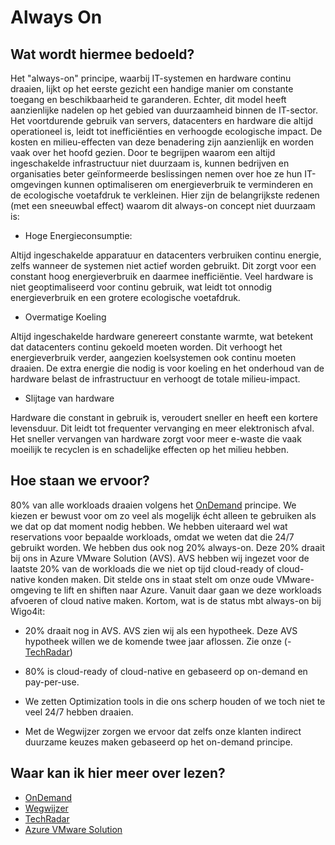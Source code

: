 # Always On

## Wat wordt hiermee bedoeld?
Het "always-on" principe, waarbij IT-systemen en hardware continu draaien, lijkt op het eerste gezicht een handige manier om constante toegang en beschikbaarheid te garanderen. Echter, dit model heeft aanzienlijke nadelen op het gebied van duurzaamheid binnen de IT-sector. Het voortdurende gebruik van servers, datacenters en hardware die altijd operationeel is, leidt tot inefficiënties en verhoogde ecologische impact. De kosten en milieu-effecten van deze benadering zijn aanzienlijk en worden vaak over het hoofd gezien. Door te begrijpen waarom een altijd ingeschakelde infrastructuur niet duurzaam is, kunnen bedrijven en organisaties beter geïnformeerde beslissingen nemen over hoe ze hun IT-omgevingen kunnen optimaliseren om energieverbruik te verminderen en de ecologische voetafdruk te verkleinen. Hier zijn de belangrijkste redenen (met een sneeuwbal effect) waarom dit always-on concept niet duurzaam is:

- Hoge Energieconsumptie:

Altijd ingeschakelde apparatuur en datacenters verbruiken continu energie, zelfs wanneer de systemen niet actief worden gebruikt. Dit zorgt voor een constant hoog energieverbruik en daarmee inefficiëntie. Veel hardware is niet geoptimaliseerd voor continu gebruik, wat leidt tot onnodig energieverbruik en een grotere ecologische voetafdruk.

- Overmatige Koeling

Altijd ingeschakelde hardware genereert constante warmte, wat betekent dat datacenters continu gekoeld moeten worden. Dit verhoogt het energieverbruik verder, aangezien koelsystemen ook continu moeten draaien. De extra energie die nodig is voor koeling en het onderhoud van de hardware belast de infrastructuur en verhoogt de totale milieu-impact.

- Slijtage van hardware

Hardware die constant in gebruik is, veroudert sneller en heeft een kortere levensduur. Dit leidt tot frequenter vervanging en meer elektronisch afval. Het sneller vervangen van hardware zorgt voor meer e-waste die vaak moeilijk te recyclen is en schadelijke effecten op het milieu hebben.

## Hoe staan we ervoor?
80% van alle workloads draaien volgens het [OnDemand](wiki.html?page=onDemand) principe. We kiezen er bewust voor om zo veel als mogelijk écht alleen te gebruiken als we dat op dat moment nodig hebben. We hebben uiteraard wel wat reservations voor bepaalde workloads, omdat we weten dat die 24/7 gebruikt worden.
We hebben dus ook nog 20% always-on. Deze 20% draait bij ons in Azure VMware Solution (AVS). AVS hebben wij ingezet voor de laatste 20% van de workloads die we niet op tijd cloud-ready of cloud-native konden maken. Dit stelde ons in staat stelt om onze oude VMware-omgeving te lift en shiften naar Azure. Vanuit daar gaan we deze workloads afvoeren of cloud native maken. Kortom, wat is de status mbt always-on bij Wigo4it:

- 20% draait nog in AVS. AVS zien wij als een hypotheek. Deze AVS hypotheek willen we de komende twee jaar aflossen. Zie onze (- <a href="https://techradar.wigo4it.nl">TechRadar</a>)

- 80% is cloud-ready of cloud-native en gebaseerd op on-demand en pay-per-use.

- We zetten Optimization tools in die ons scherp houden of we toch niet te veel 24/7 hebben draaien.

- Met de Wegwijzer zorgen we ervoor dat zelfs onze klanten indirect duurzame keuzes maken gebaseerd op het on-demand principe.

## Waar kan ik hier meer over lezen?

- [OnDemand](wiki.html?page=onDemand)
- [Wegwijzer](wiki.html?page=wegwijzer)
- <a href="https://techradar.wigo4it.nl">TechRadar</a>
- <a href="https://azure.microsoft.com/en-us/products/azure-vmware">Azure VMware Solution</a>







